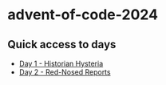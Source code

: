 # advent-of-code-2024

## Quick access to days

- [Day 1 - Historian Hysteria](day-1/README.md)
- [Day 2 - Red-Nosed Reports](day-2/README.md)
